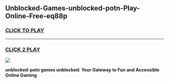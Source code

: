 
## Unblocked-Games-unblocked-potn-Play-Online-Free-eq88p
<h3>
<a href="https://premium76.site?title=unblocked-potn&ref=26A">CLICK TO PLAY</a></h3>
<hr>

<h3>
<a href="https://premium76.site?title=unblocked-potn&ref=26A">CLICK 2 PLAY</a>
  
</h3>

<a href="https://premium76.site?title=unblocked-potn&ref=26A"><img src="https://clearcache.store/games.png"></a>


**unblocked-potn games unblocked: Your Gateway to Fun and Accessible Online Gaming**
